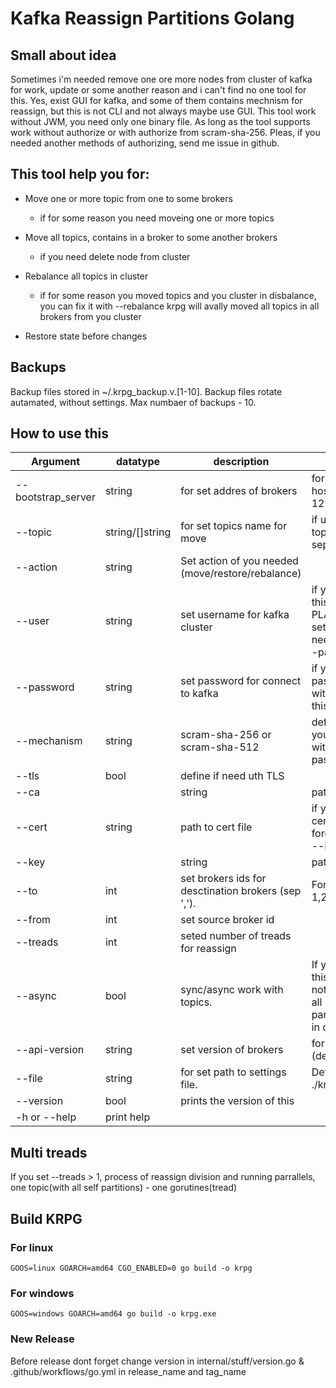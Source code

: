 # Kafka Reassign Partitions Golang

## Small about idea

Sometimes i'm needed remove one ore more nodes from cluster of kafka for work, update or some another reason and i can't find no one tool for this. Yes, exist GUI for kafka, and some of them contains mechnism for reassign, but this is not CLI and not always maybe use GUI. This tool work without JWM, you need only one binary file. As long as the tool supports work without authorize or with authorize from scram-sha-256. Pleas, if you needed another methods of authorizing, send me issue in github.

## This tool help you for:

+ Move one or more topic from one to some brokers
    - if for some reason you need moveing one or more topics

+ Move all topics, contains in a broker to some another brokers
    - if you need delete node from cluster

+ Rebalance all topics in cluster
    - if for some reason you moved topics and you cluster in disbalance, you can fix it with --rebalance
    krpg will avally moved all topics in all brokers from you cluster

+ Restore state before changes

## Backups
Backup files stored in ~/.krpg_backup.v.[1-10].
Backup files rotate autamated, without settings.
Max numbaer of backups - 10.

## How to use this

| Argument | datatype | description | note |
|---|---|---|---|
|--bootstrap_server| string | for set addres of brokers | format: host:port, like 127.0.0.1:9092|
|--topic | string/[]string | for set topics name for move | if u send some topics - separator ','|
|--action | string | Set action of you needed (move/restore/rebalance) | |
|--user | string | set username for kafka cluster | if you dont set this arg, used PLAINTEXT. if set --user, you need set and --password |
|--password |string| set password for connect to kafka|if you set password without --user, this call panic|
|--mechanism|string|scram-sha-256 or scram-sha-512|defining only if you use auth with loggin and password|
|--tls| bool | define if need uth TLS| |
|--ca||string| path to CA file| |
|--cert|string| path to cert file|if you define --cert, dont forget defined --key|
|--key| |string|path to key file| |
|--to|int|set brokers ids for desctination brokers (sep ',').| For example 1,2,3|
|--from|int|set source broker id| |
|--treads|int|seted number of treads for reassign| |
|--async|bool|sync/async work with topics.| If you define this key - krpg not wait when all replicas for partition moved in desired state|
|--api-version|string|set version of brokers|format 2.1.0 (default)|
|--file| string| for set path to settings file.| Default - ./krpg.yaml|
|--version|bool|prints the version of this| |
|-h or --help| print help| |


## Multi treads

If you set --treads > 1, process of reassign division and running parrallels, one topic(with all self partitions) - one gorutines(tread)

## Build KRPG

### For linux
    GOOS=linux GOARCH=amd64 CGO_ENABLED=0 go build -o krpg

### For windows
    GOOS=windows GOARCH=amd64 go build -o krpg.exe


### New Release


Before release dont forget change version in internal/stuff/version.go & .github/workflows/go.yml in release_name and tag_name
